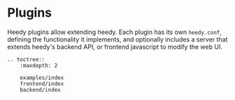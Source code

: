 # Plugins

Heedy plugins allow extending heedy. Each plugin has its own `heedy.conf`, defining the functionality it implements, and optionally includes a server that extends heedy's backend API, or frontend javascript to modify the web UI.

```eval_rst
.. toctree::
    :maxdepth: 2

    examples/index
    frontend/index
    backend/index
```